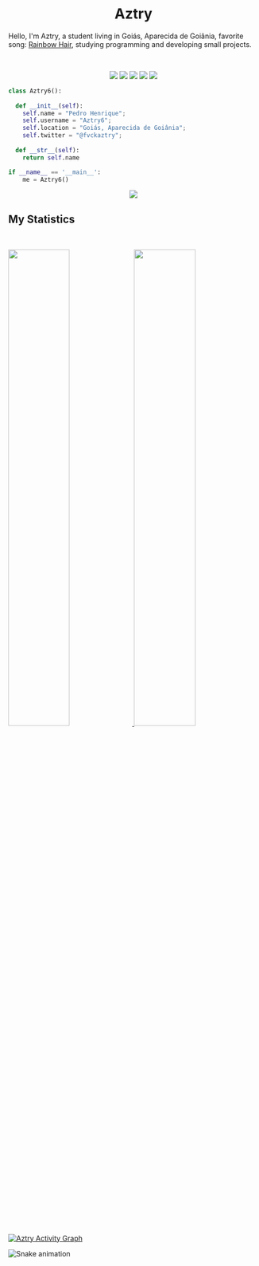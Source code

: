 <h1 align="center">
  <b>Aztry</b>
</h1>

Hello, I'm Aztry, a student living in Goiás, Aparecida de Goiânia, favorite song:
<a href="https://www.youtube.com/watch?v=_WfBQBbaDZ4">Rainbow Hair</a>, 
studying programming and developing small projects.

<br>

<p>
<div align="center">
  <img src="https://img.shields.io/badge/-HTML-c58545?style=for-the-badge&logo=html5&logoColor=c58545&labelColor=282828">
  <img src="https://img.shields.io/badge/-CSS-d1a01f?style=for-the-badge&logo=css3&logoColor=d1a01f&labelColor=282828">
  <img src="https://img.shields.io/badge/-JavaScript-98b982?style=for-the-badge&logo=javascript&logoColor=98b982&labelColor=282828">
  <img src="https://img.shields.io/badge/-Python-98b982?style=for-the-badge&logo=python&logoColor=98b982&labelColor=282828">
  <img src="https://img.shields.io/badge/-Java-98b982?style=for-the-badge&logo=java&logoColor=98b982&labelColor=282828">
</div>
</p>

```python
class Aztry6():
    
  def __init__(self):
    self.name = "Pedro Henrique";
    self.username = "Aztry6";
    self.location = "Goiás, Aparecida de Goiânia";
    self.twitter = "@fvckaztry";
  
  def __str__(self):
    return self.name

if __name__ == '__main__':
    me = Aztry6()
```

<div align="center">
  <a href="https://open.spotify.com/user/31vzxqncbvslztn4rv7hev6yy7qa">
    <img src="https://readme-spotify-tingz.vercel.app/api/now-playing">
  </a>
</div>

<!--
<div align="center">
  <a href="https://open.spotify.com/user/31vzxqncbvslztn4rv7hev6yy7qa">
    <img src="https://spotify-readme-theta-virid.vercel.app/api?scan=true&theme=dark" width="240px">
  </a>
</div>
-->

## My Statistics

<br/>
<p align="left">
  <a href="https://twitter.com/fvckaztry">
  <img width="49.5%" src="https://github-readme-stats.vercel.app/api?username=Aztry6&show_icons=true&theme=gruvbox&hide_border=true" />
    <img width="49.5%" src="https://github-readme-streak-stats.herokuapp.com/?user=Aztry6&theme=gruvbox&hide_border=true" />
  </a>
</p>
<br>

[![Aztry Activity Graph](https://activity-graph.herokuapp.com/graph?username=Aztry6&custom_title=Aztry%20Contribution%20Graph&theme=gruvbox&bg_color=282828&hide_border=true&line=d1a01f&point=c58545)](https://twitter.com/fvckaztry/)

  ![Snake animation](https://github.com/Aztry6/Aztry6/blob/output/github-contribution-grid-snake.svg)



